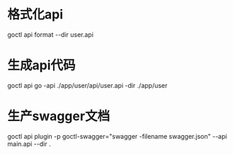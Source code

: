 # 格式化api
goctl api format --dir user.api

# 生成api代码
goctl api go -api ./app/user/api/user.api -dir ./app/user

# 生产swagger文档
goctl api plugin -p goctl-swagger="swagger -filename swagger.json" --api main.api --dir .
